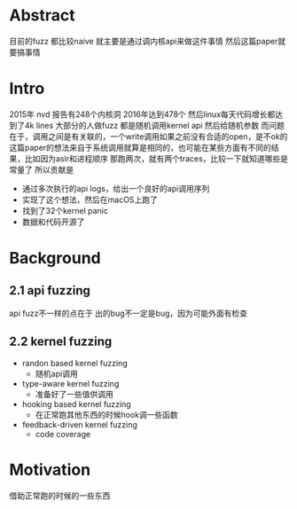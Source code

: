 # Abstract

目前的fuzz 都比较naive 就主要是通过调内核api来做这件事情 然后这篇paper就要搞事情

# Intro

2015年 nvd 报告有248个内核洞 2016年达到478个
然后linux每天代码增长都达到了4k lines
大部分的人做fuzz 都是随机调用kernel api 然后给随机参数
而问题在于，调用之间是有关联的，一个write调用如果之前没有合适的open，是不ok的
这篇paper的想法来自于系统调用就算是相同的，也可能在某些方面有不同的结果，比如因为aslr和进程顺序
那跑两次，就有两个traces，比较一下就知道哪些是常量了
所以贡献是

- 通过多次执行的api logs，给出一个良好的api调用序列
- 实现了这个想法，然后在macOS上跑了
- 找到了32个kernel panic
- 数据和代码开源了

# Background

## 2.1 api fuzzing

api fuzz不一样的点在于 出的bug不一定是bug，因为可能外面有检查

## 2.2 kernel fuzzing 

- randon based kernel fuzzing
    - 随机api调用
- type-aware kernel fuzzing
    - 准备好了一些值供调用
- hooking based kernel fuzzing
    - 在正常跑其他东西的时候hook调一些函数
- feedback-driven kernel fuzzing
    - code coverage

# Motivation

借助正常跑的时候的一些东西


